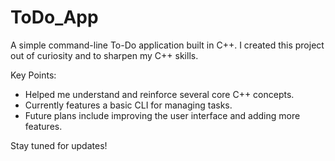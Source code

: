# ToDo_App
A simple command-line To-Do application built in C++.
I created this project out of curiosity and to sharpen my C++ skills.

Key Points:
- Helped me understand and reinforce several core C++ concepts.
- Currently features a basic CLI for managing tasks.
- Future plans include improving the user interface and adding more features.

Stay tuned for updates!

